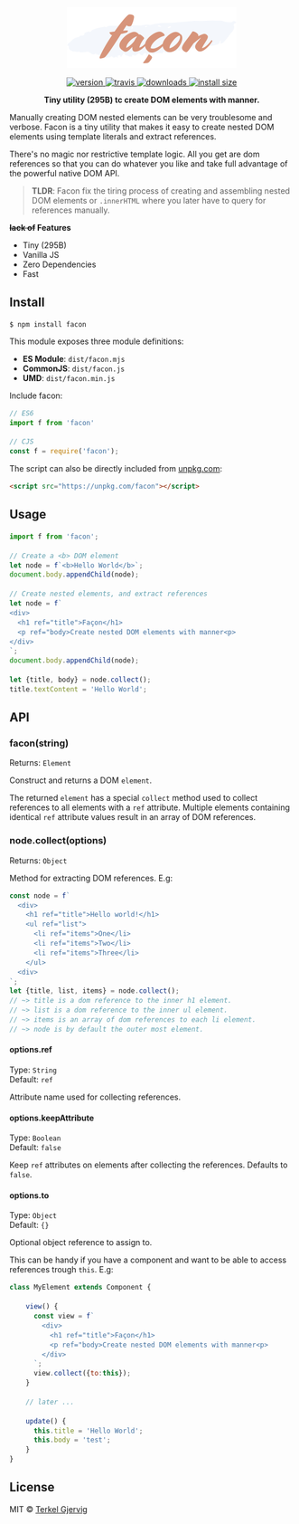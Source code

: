 <p align="center">
  <img src="facon.png" alt="facon" width="300" />
</p>

<p align="center">
  <a href="https://npmjs.org/package/facon">
    <img src="https://badgen.now.sh/npm/v/facon" alt="version" />
  </a>
  <a href="https://travis-ci.org/terkelg/facon">
    <img src="https://badgen.now.sh/travis/terkelg/facon" alt="travis" />
  </a>
  <a href="https://npmjs.org/package/facon">
    <img src="https://badgen.now.sh/npm/dm/facon" alt="downloads" />
  </a>
  <a href="https://packagephobia.now.sh/result?p=facon">
    <img src="https://packagephobia.now.sh/badge?p=facon" alt="install size" />
  </a>
</p>

<p align="center"><b>Tiny utility (295B) tc create DOM elements with manner.</b></p>

Manually creating DOM nested elements can be very troublesome and verbose.
Facon is a tiny utility that makes it easy to create nested DOM elements using template literals and extract references.


There's no magic nor restrictive template logic. All you get are dom references so that you can do whatever you like and take full advantage of the powerful native DOM API.


> **TLDR**: Facon fix the tiring process of creating and assembling nested DOM elements or `.innerHTML` where you later have to query for references manually.

**~~lack of~~ Features**
- Tiny (295B)
- Vanilla JS
- Zero Dependencies
- Fast


## Install

```
$ npm install facon
```

This module exposes three module definitions:

* **ES Module**: `dist/facon.mjs`
* **CommonJS**: `dist/facon.js`
* **UMD**: `dist/facon.min.js`

Include facon:
```js
// ES6
import f from 'facon'

// CJS
const f = require('facon');
```

The script can also be directly included from [unpkg.com](https://unpkg.com):
```html
<script src="https://unpkg.com/facon"></script>
```


## Usage

```js
import f from 'facon';

// Create a <b> DOM element
let node = f`<b>Hello World</b>`;
document.body.appendChild(node);

// Create nested elements, and extract references
let node = f`
<div>
  <h1 ref="title">Façon</h1>
  <p ref="body>Create nested DOM elements with manner<p>
</div>
`;
document.body.appendChild(node);

let {title, body} = node.collect();
title.textContent = 'Hello World';
```


## API

### facon(string)
Returns: `Element`

Construct and returns a DOM `element`.

The returned `element` has a special `collect` method used to collect references to all elements with a `ref` attribute. Multiple elements containing identical `ref` attribute values result in an array of DOM references.

### node.collect(options)
Returns: `Object`

Method for extracting DOM references. E.g:

```js
const node = f`
  <div>
    <h1 ref="title">Hello world!</h1>
    <ul ref="list">
      <li ref="items">One</li>
      <li ref="items">Two</li>
      <li ref="items">Three</li>
    </ul>
  <div>
`;
let {title, list, items} = node.collect();
// ~> title is a dom reference to the inner h1 element.
// ~> list is a dom reference to the inner ul element.
// ~> items is an array of dom references to each li element.
// ~> node is by default the outer most element.
```

#### options.ref
Type: `String`<br>
Default: `ref`

Attribute name used for collecting references.

#### options.keepAttribute
Type: `Boolean`<br>
Default: `false`

Keep `ref` attributes on elements after collecting the references. Defaults to `false`.

#### options.to
Type: `Object`<br>
Default: `{}`

Optional object reference to assign to.

This can be handy if you have a component and want to be able to access references trough `this`. E.g:
```js
class MyElement extends Component {
    
    view() {
      const view = f`
        <div>
          <h1 ref="title">Façon</h1>
          <p ref="body>Create nested DOM elements with manner<p>
        </div>       
      `;
      view.collect({to:this});
    }

    // later ...

    update() {
      this.title = 'Hello World';
      this.body = 'test';
    }
}
```

## License

MIT © [Terkel Gjervig](https://terkel.com)
